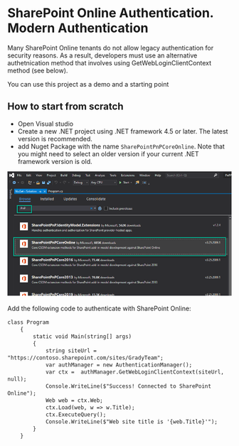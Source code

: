 # SharePoint Online Authentication. Modern Authentication
Many SharePoint Online tenants do not allow legacy authentication for security reasons. As a result, developers must use an alternative authetnication method that involves using GetWebLoginClientContext method (see below). 

You can use this project as a demo and a starting point

## How to start from scratch
- Open Visual studio
- Create a new .NET project using .NET framework 4.5 or later. The latest version is recommended.
- add Nuget Package with the name `SharePointPnPCoreOnline`. Note that you might need to select an older version if your current .NET framework version is old.

![](2020-09-16-12-27-01.png)

Add the following code to authenticate with SharePoint Online:

```
class Program
    {
        static void Main(string[] args)
        {
            string siteUrl = "https://contoso.sharepoint.com/sites/GradyTeam";
            var authManager = new AuthenticationManager();
            var ctx =  authManager.GetWebLoginClientContext(siteUrl, null);
            Console.WriteLine($"Success! Connected to SharePoint Online");
            Web web = ctx.Web;
            ctx.Load(web, w => w.Title);
            ctx.ExecuteQuery();            
            Console.WriteLine($"Web site title is '{web.Title}'");
        }
    }
```
